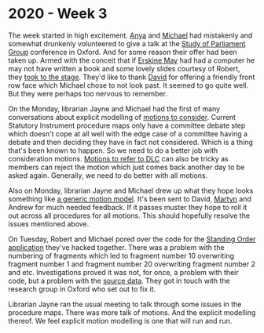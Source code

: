 # 2020 - Week 3

The week started in high excitement. [Anya](https://twitter.com/bitten_) and [Michael](https://twitter.com/fantasticlife) had mistakenly and somewhat drunkenly volunteered to give a talk at the [Study of Parliament Group](http://www.studyofparliament.org.uk/) conference in Oxford. And for some reason their offer had been taken up. Armed with the conceit that if [Erskine May](https://en.wikipedia.org/wiki/Erskine_May) had had a computer he may not have written a book and some lovely slides courtesy of Robert, they [took to the stage](https://www.youtube.com/watch?v=rgEw_YtfxYM). They'd like to thank [David](https://twitter.com/clerkly) for offering a friendly front row face which Michael chose to not look past. It seemed to go quite well. But they were perhaps too nervous to remember.

On the Monday, librarian Jayne and Michael had the first of many conversations about explicit modelling of [motions to consider](https://trello.com/c/umhb7F8N/50-explicit-modelling-of-motions-to-consider). Current Statutory Instrument procedure maps only have a committee debate step which doesn't cope at all well with the edge case of a committee having a debate and then deciding they have in fact not considered. Which is a thing that's been known to happen. So we need to do a better job with consideration motions.  [Motions to refer to DLC](https://trello.com/c/neXN9Fkw/52-motion-to-refer-to-a-dlc-order-martyn) can also be tricky as members can reject the motion which just comes back another day to be asked again. Generally, we need to do better with all motions. 

Also on Monday, librarian Jayne and Michael drew up what they hope looks something like [a generic motion model](https://github.com/ukparliament/ontologies/blob/master/procedure/flowcharts/motions/motion.pdf). It's been sent to David, [Martyn](https://twitter.com/martynpatrick) and Andrew for much needed feedback. If it passes muster they hope to roll it out across all procedures for all motions. This should hopefully resolve the issues mentioned above. 

On Tuesday, Robert and Michael pored over the code for the [Standing Order application](http://standing-orders.herokuapp.com/) they've hacked together. There was a problem with the numbering of fragments which led to fragment number 10 overwriting fragment number 1 and fragment number 20 overwriting fragment number 2 and etc. Investigations proved it was not, for once, a problem with their code, but a problem with the [source data](https://parlrulesdata.org/). They got in touch with the research group in Oxford who set out to fix it.

Librarian Jayne ran the usual meeting to talk through some issues in the procedure maps. There was more talk of motions. And the explicit modelling thereof. We feel explicit motion modelling is one that will run and run.